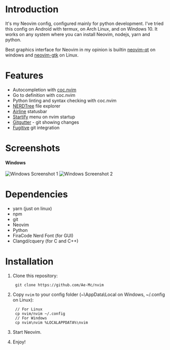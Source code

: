 # Introduction

It's my Neovim config, configured mainly for python
development. I've tried this config on Android with termux,
on Arch Linux, and on Windows 10. It works on any system
where you can install Neovim, nodejs, yarn and python.

Best graphics interface for Neovim in my opinion is builtin
[neovim-qt][1]
on windows and
[neovim-gtk][2] on Linux.

# Features

+ Autocompletion with [coc.nvim][3]
+ Go to definition with coc.nvim
+ Python linting and syntax checking with coc.nvim
+ [NERDTree][4] file explorer
+ [Airline][5] statusbar
+ [Startify][6] menu on nvim startup
+ [Gitgutter][7] - git showing changes
+ [Fugitive][8] git integration

[1]: <https://github.com/neovim/neovim/releases/latest>
[2]: <https://github.com/daa84/neovim-gtk>
[3]: <https://github.com/neoclide/coc.nvim>
[4]: <https://github.com/scrooloose/nerdtree>
[5]: <https://github.com/vim-airline/vim-airline>
[6]: <https://github.com/mhinz/vim-startify>
[7]: <https://github.com/airblade/vim-gitgutter>
[8]: <https://github.com/tpope/vim-fugitive>

# Screenshots

#### Windows

![Windows Screenshot 1](https://user-images.githubusercontent.com/43097289/76864602-46f41200-6859-11ea-9502-c0fdc6ae10be.png)
![Windows Screenshot 2](https://user-images.githubusercontent.com/43097289/76865751-14e3af80-685b-11ea-9b4d-ba92e879baba.png)

# Dependencies

+ yarn (just on linux)
+ npm
+ git
+ Neovim
+ Python
+ FiraCode Nerd Font (for GUI)
+ Clangd/cquery (for C and C++)

# Installation

1. Clone this repository:

        git clone https://github.com/Ae-Mc/nvim

2. Copy ``nvim`` to your config folder
(~\AppData\Local on Windows, ~/.config on Linux):

        // For Linux
        cp nvim/nvim ~/.config
        // For Windows
        cp nvim\nvim %LOCALAPPDATA%\nvim

3. Start Neovim.
4. Enjoy!
